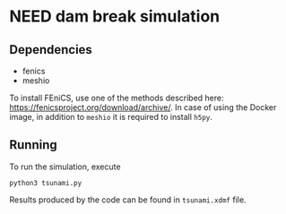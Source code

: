 # NEED dam break simulation

## Dependencies

- fenics
- meshio

To install FEniCS, use one of the methods described here:
<https://fenicsproject.org/download/archive/>.
In case of using the Docker image, in addition to `meshio` it is required
to install `h5py`.

## Running

To run the simulation, execute
```
python3 tsunami.py
```
Results produced by the code can be found in `tsunami.xdmf` file.
